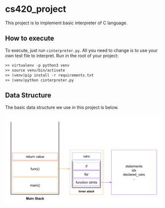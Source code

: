 # cs420_project

This project is to implement basic interpreter of C language.


## How to execute

To execute, just run `cinterpreter.py`. All you need to change is to use your own test file to interpret. Run in the root of your project:

```
>> virtualenv -p python3 venv
>> source venv/bin/activate
>> (venv)pip install -r requirements.txt
>> (venv)python cinterpreter.py
```

## Data Structure
The basic data structure we use in this project is below.

![data_structure](docs/data_structure.png)